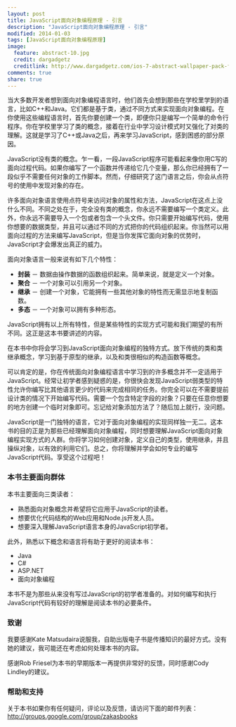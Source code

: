 ```yaml
---
layout: post
title: JavaScript面向对象编程原理 - 引言
description: "JavaScript面向对象编程原理 - 引言"
modified: 2014-01-03
tags: [JavaScript面向对象编程原理]
image:
  feature: abstract-10.jpg
  credit: dargadgetz
  creditlink: http://www.dargadgetz.com/ios-7-abstract-wallpaper-pack-for-iphone-5-and-ipod-touch-retina/
comments: true
share: true  
---
```


当大多数开发者想到面向对象编程语言时，他们首先会想到那些在学校里学到的语言，比如C++和Java。它们都是基于类，通过不同方式来实现面向对象编程。在你使用这些编程语言时，首先你要创建一个类，即便你只是编写一个简单的命令行程序。你在学校里学习了类的概念，接着在行业中学习设计模式时又强化了对类的理解。这就是学习了C++或Java之后，再来学习JavaScript，感到困惑的部分原因。

JavaScript没有类的概念。乍一看，一段JavaScript程序可能看起来像你用C写的面向过程代码。如果你编写了一个函数并传递给它几个变量，那么你已经拥有了一段似乎不需要任何对象的工作脚本。然而，仔细研究了这门语言之后，你会从点符号的使用中发现对象的存在。

许多面向对象语言使用点符号来访问对象的属性和方法，JavaScript在这点上没什么不同。不同之处在于，完全没有类的概念，你永远不需要编写一个类定义。此外，你永远不需要导入一个包或者包含一个头文件。你只需要开始编写代码，使用你想要的数据类型，并且可以通过不同的方式把你的代码组织起来。你当然可以用面向过程的方法来编写JavaScript，但是当你发挥它面向对象的优势时，JavaScript才会爆发出真正的威力。


面向对象语言一般来说有如下几个特性：

* **封装** － 数据由操作数据的函数组织起来。简单来说，就是定义一个对象。
* **聚合** － 一个对象可以引用另一个对象。
* **继承** － 创建一个对象，它能拥有一些其他对象的特性而无需显示地复制函数。
* **多态** － 一个对象可以拥有多种形态。


JavaScript拥有以上所有特性，但是某些特性的实现方式可能和我们期望的有所不同。这正是这本书要讲述的内容。

在本书中你将会学习到JavaScript面向对象编程的独特方式。放下传统的类和类继承概念，学习到基于原型的继承，以及和类很相似的构造函数等概念。

可以肯定的是，你在传统面向对象编程语言中学习到的许多概念并不一定适用于JavaScript。经常让初学者感到疑惑的是，你很快会发现JavaScript弱类型的特性允许你编写比其他语言更少的代码来完成相同的任务。你完全可以在不需要提前设计类的情况下开始编写代码。需要一个包含特定字段的对象？只要在任意你想要的地方创建一个临时对象即可。忘记给对象添加方法了？随后加上就行，没问题。

JavaScript是一门独特的语言，它对于面向对象编程的实现同样独一无二。这本书的目的正是为那些已经理解面向对象编程，同时想要理解JavaScript面向对象编程实现方式的人群。你将学习如何创建对象，定义自己的类型，使用继承，并且操纵对象，以有效的利用它们。总之，你将理解并学会如何专业的编写JavaScript代码。享受这个过程吧！

### 本书主要面向群体

本书主要面向三类读者：

* 熟悉面向对象概念并希望将它应用于JavaScript的读者。
* 想要优化代码结构的Web应用和Node.js开发人员。
* 想要深入理解JavaScript语言本身的JavaScript初学者。

此外，熟悉以下概念和语言将有助于更好的阅读本书：

* Java
* C#
* ASP.NET
* 面向对象编程

本书不是为那些从来没有写过JavaScript的初学者准备的。对如何编写和执行JavaScript代码有较好的理解是阅读本书的必要条件。

### 致谢

我要感谢Kate Matsudaira说服我，自助出版电子书是传播知识的最好方式。没有她的建议，我可能还在考虑如何处理本书的内容。 

感谢Rob Friesel为本书的早期版本一再提供非常好的反馈，同时感谢Cody Lindley的建议。

### 帮助和支持

关于本书如果你有任何疑问，评论以及反馈，请访问下面的邮件列表：
http://groups.google.com/group/zakasbooks
